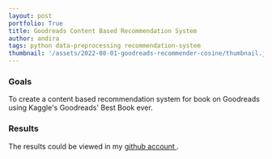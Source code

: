 ```yaml
---
layout: post
portfolio: True
title: Goodreads Content Based Recommendation System
author: andira
tags: python data-preprocessing recommendation-system
thumbnail: '/assets/2022-08-01-goodreads-recommender-cosine/thumbnail.jpeg'
---
```


<h3 class='sub-heading'> Goals </h3>

To create a content based recommendation system for book on Goodreads using Kaggle's Goodreads' Best Book ever.

<h3 class='sub-heading'> Results </h3>

The results could be viewed in my <a href='https://github.com/AndiraGita/goodreads-recommendation/blob/master/goodreads-content-based-recommender-system.ipynb'> github account </a>.